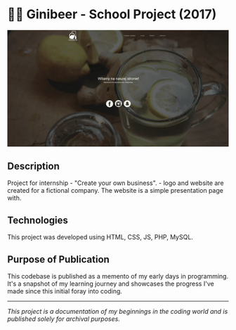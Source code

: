 # 👶🏽 Ginibeer - School Project (2017)
![Showcase](./assets/video.gif)

## Description
Project for internship - "Create your own business". - logo and website are created for a fictional company. The website is a simple presentation page with.

## Technologies
This project was developed using HTML, CSS, JS, PHP, MySQL.

## Purpose of Publication
This codebase is published as a memento of my early days in programming. It's a snapshot of my learning journey and showcases the progress I've made since this initial foray into coding.

---

*This project is a documentation of my beginnings in the coding world and is published solely for archival purposes.*
